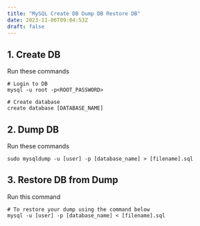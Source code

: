 ```yaml
---
title: "MySQL Create DB Dump DB Restore DB"
date: 2023-11-06T09:04:53Z
draft: false
---
```


## 1. Create DB
Run these commands
```
# Login to DB
mysql -u root -p<ROOT_PASSWORD>

# Create database
create database [DATABASE_NAME]

```

## 2. Dump DB
Run these commands
```
sudo mysqldump -u [user] -p [database_name] > [filename].sql

```

## 3. Restore DB from Dump
Run this command
```
# To restore your dump using the command below
mysql -u [user] -p [database_name] < [filename].sql
```
